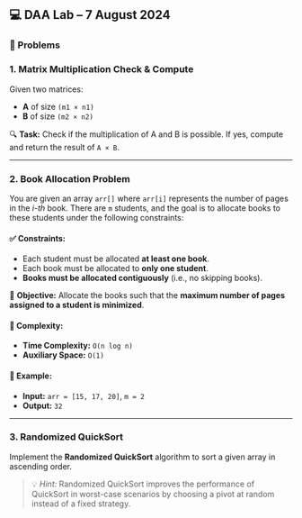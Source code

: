 ## 💻 DAA Lab – 7 August 2024

### 📌 Problems


### **1. Matrix Multiplication Check & Compute**

Given two matrices:

* **A** of size `(m1 × n1)`
* **B** of size `(m2 × n2)`

🔍 **Task:**
Check if the multiplication of A and B is possible. If yes, compute and return the result of `A × B`.

---

### **2. Book Allocation Problem**

You are given an array `arr[]` where `arr[i]` represents the number of pages in the *i-th* book.
There are `m` students, and the goal is to allocate books to these students under the following constraints:

#### ✅ Constraints:

* Each student must be allocated **at least one book**.
* Each book must be allocated to **only one student**.
* **Books must be allocated contiguously** (i.e., no skipping books).

🎯 **Objective:**
Allocate the books such that the **maximum number of pages assigned to a student is minimized**.

#### 🧠 Complexity:

* **Time Complexity:** `O(n log n)`
* **Auxiliary Space:** `O(1)`

#### 📘 Example:

* **Input:** `arr = [15, 17, 20]`, `m = 2`
* **Output:** `32`

---

### **3. Randomized QuickSort**

Implement the **Randomized QuickSort** algorithm to sort a given array in ascending order.

> 💡 *Hint:* Randomized QuickSort improves the performance of QuickSort in worst-case scenarios by choosing a pivot at random instead of a fixed strategy.

